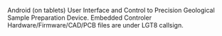 Android (on tablets) User Interface and Control to Precision Geological Sample Preparation Device.
Embedded Controler Hardware/Firmware/CAD/PCB files are under LGT8 callsign.

